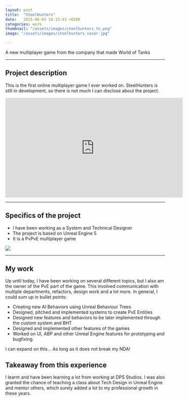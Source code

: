 ```yaml
---
layout: post
title:  "SteelHunters"
date:   2025-06-03 18:15:43 +0200
categories: work
thumbnail: "/assets/images/steelhunters_tn.png"
image: "/assets/images/steelhunters_cover.jpg"

---
```


A new multiplayer game from the company that made World of Tanks

---

## Project description

This is the first online multiplayer game I ever worked on. SteelHunters is still in development, so there is not much I can disclose about the project.

<iframe width="560" height="315" src="https://www.youtube.com/embed/ujOtI5Qnt7Q?si=VkwfpQtmtWqRTr6U" frameborder="0" allow="accelerometer; autoplay; clipboard-write; encrypted-media; gyroscope; picture-in-picture" allowfullscreen></iframe>

---

## Specifics of the project
<!-- https://via.placeholder.com/600x500 -->
- I have been working as a System and Technical Designer
- The project is based on Unreal Engine 5
- It is a PvPvE multiplayer game

![]({{site.baseurl}}/assets/images/steelhunters_gameplay.jpg)

---

## My work

Up until today, I have been working on several different topics, but I also am the owner of the PvE part of the game. This involved communication with multiple departments, refactors, design work and a lot more. In general, I could sum up in bullet points:
- Creating new AI Behaviors using Unreal Behaviour Trees
- Designed, pitched and implemented systems to create PvE Entities
- Designed new features and behaviors to be later implemented through the custom system and BHT
- Designed and implemented other features of the games
- Worked on UI, ABP and other Unreal Engine features for prototyping and bugfixing.

I can expand on this... As long as it does not break my NDA!

## Takeaway from this experience

I learnt and have been learning a lot from working at DPS Studios. I was also granted the chance of teaching a class about Tech Design in Unreal Engine and mentor others, which surely added a lot to my professional growth in these years.
